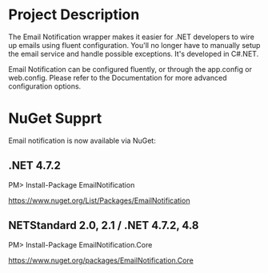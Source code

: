 # Project Description
The Email Notification wrapper makes it easier for .NET developers to wire up emails using fluent configuration. You'll no longer have to manually setup the email service and handle possible exceptions. It's developed in C#.NET.

Email Notification can be configured fluently, or through the app.config or web.config. Please refer to the Documentation for more advanced configuration options.

# NuGet Supprt

Email notification is now available via NuGet: 

## .NET 4.7.2

PM> Install-Package EmailNotification

https://www.nuget.org/List/Packages/EmailNotification


## NETStandard 2.0, 2.1 / .NET 4.7.2, 4.8

PM> Install-Package EmailNotification.Core

https://www.nuget.org/packages/EmailNotification.Core

  



